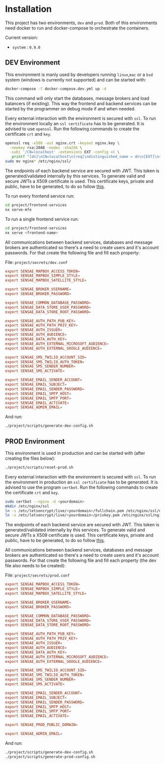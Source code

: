 # Installation

This project has two environments, `dev` and `prod`.
Both of this environments need docker to run and docker-compose to orchestrate the containers.

Current version:

- `system` : `0.9.0`

## DEV Environment

This environment is manly used by developers running `linux`,`mac` or a `bsd` system (windows is currently not supported) and can be started with:

``` sh
docker-compose -f docker-compose.dev.yml up -d
```

This command will only start the databases, message brokers and load balancers (if existing).
This way the frontend and backend services can be started by the programmer on debug mode if and when needed.

Every external interaction with the environment is secured with `ssl`. To run the environment locally an `ssl certificate` has to be generated.
It is advised to use `openssl`.
Run the following commands to create the certificate `crt` and `key`.

``` sh
openssl req -x509 -out nginx.crt -keyout nginx.key \
  -newkey rsa:2048 -nodes -sha256 \
  -subj '/CN=localhost' -extensions EXT -config <( \
   printf "[dn]\nCN=localhost\n[req]\ndistinguished_name = dn\n[EXT]\nsubjectAltName=DNS:localhost\nkeyUsage=digitalSignature\nextendedKeyUsage=serverAuth")
sudo mv nginx* /etc/nginx/ssl/
```

The endpoints of each backend service are secured with JWT. This token is generated/validated internally by this services. To generate valid and secure JWTs a X509 certificate is used. This certificate keys, private and public, have to be generated, to do so follow [this](https://www.baeldung.com/java-rsa).

To run every frontend service run:

``` sh
cd project/frontend-services
nx serve-mfe
```

To run a single frontend service run:

``` sh
cd project/frontend-services
nx serve <frontend-name>
```

All communications between backend services, databases and message brokers are authenticated so there's a need to create users and it's account passwords. For that create the following file and fill each property:

File: `project/secrets/dev.conf`

``` conf
export SENSAE_MAPBOX_ACCESS_TOKEN=
export SENSAE_MAPBOX_SIMPLE_STYLE=
export SENSAE_MAPBOX_SATELLITE_STYLE=

export SENSAE_BROKER_USERNAME=
export SENSAE_BROKER_PASSWORD=

export SENSAE_COMMON_DATABASE_PASSWORD=
export SENSAE_DATA_STORE_USER_PASSWORD=
export SENSAE_DATA_STORE_ROOT_PASSWORD=

export SENSAE_AUTH_PATH_PUB_KEY=
export SENSAE_AUTH_PATH_PRIV_KEY=
export SENSAE_AUTH_ISSUER=
export SENSAE_AUTH_AUDIENCE=
export SENSAE_DATA_AUTH_KEY=
export SENSAE_AUTH_EXTERNAL_MICROSOFT_AUDIENCE=
export SENSAE_AUTH_EXTERNAL_GOOGLE_AUDIENCE=

export SENSAE_SMS_TWILIO_ACCOUNT_SID=
export SENSAE_SMS_TWILIO_AUTH_TOKEN=
export SENSAE_SMS_SENDER_NUMBER=
export SENSAE_SMS_ACTIVATE=

export SENSAE_EMAIL_SENDER_ACCOUNT=
export SENSAE_EMAIL_SUBJECT=
export SENSAE_EMAIL_SENDER_PASSWORD=
export SENSAE_EMAIL_SMTP_HOST=
export SENSAE_EMAIL_SMTP_PORT=
export SENSAE_EMAIL_ACTIVATE=
export SENSAE_ADMIN_EMAIL=
```

And run:

``` sh
./project/scripts/generate-dev-config.sh
```

## PROD Environment

This environment is used in production and can be started with (after creating the files below):

``` sh
./project/scripts/reset-prod.sh
```

Every external interaction with the environment is secured with `ssl`. To run the environment in production an `ssl certificate` has to be generated.
It is advised to use the program `certbot`.
Run the following commands to create the certificate `crt` and `key`.

``` sh
sudo certbot --nginx -d <yourdomain>
mkdir /etc/nginx/ssl
ln -s /etc/letsencrypt/live/<yourdomain>/fullchain.pem /etc/nginx/ssl/nginx.crt
ln -s /etc/letsencrypt/live/<yourdomain>/privkey.pem /etc/nginx/ssl/nginx.key
```

The endpoints of each backend service are secured with JWT. This token is generated/validated internally by this services. To generate valid and secure JWTs a X509 certificate is used. This certificate keys, private and public, have to be generated, to do so follow [this](https://www.baeldung.com/java-rsa).

All communications between backend services, databases and message brokers are authenticated so there's a need to create users and it's account passwords. For that create the following file and fill each property (the dev file also needs to be created):

File: `project/secrets/prod.conf`

``` conf
export SENSAE_MAPBOX_ACCESS_TOKEN=
export SENSAE_MAPBOX_SIMPLE_STYLE=
export SENSAE_MAPBOX_SATELLITE_STYLE=

export SENSAE_BROKER_USERNAME=
export SENSAE_BROKER_PASSWORD=

export SENSAE_COMMON_DATABASE_PASSWORD=
export SENSAE_DATA_STORE_USER_PASSWORD=
export SENSAE_DATA_STORE_ROOT_PASSWORD=

export SENSAE_AUTH_PATH_PUB_KEY=
export SENSAE_AUTH_PATH_PRIV_KEY=
export SENSAE_AUTH_ISSUER=
export SENSAE_AUTH_AUDIENCE=
export SENSAE_DATA_AUTH_KEY=
export SENSAE_AUTH_EXTERNAL_MICROSOFT_AUDIENCE=
export SENSAE_AUTH_EXTERNAL_GOOGLE_AUDIENCE=

export SENSAE_SMS_TWILIO_ACCOUNT_SID=
export SENSAE_SMS_TWILIO_AUTH_TOKEN=
export SENSAE_SMS_SENDER_NUMBER=
export SENSAE_SMS_ACTIVATE=

export SENSAE_EMAIL_SENDER_ACCOUNT=
export SENSAE_EMAIL_SUBJECT=
export SENSAE_EMAIL_SENDER_PASSWORD=
export SENSAE_EMAIL_SMTP_HOST=
export SENSAE_EMAIL_SMTP_PORT=
export SENSAE_EMAIL_ACTIVATE=

export SENSAE_PROD_PUBLIC_DOMAIN=

export SENSAE_ADMIN_EMAIL=
```

And run:

``` sh
./project/scripts/generate-dev-config.sh
./project/scripts/generate-prod-config.sh
```
